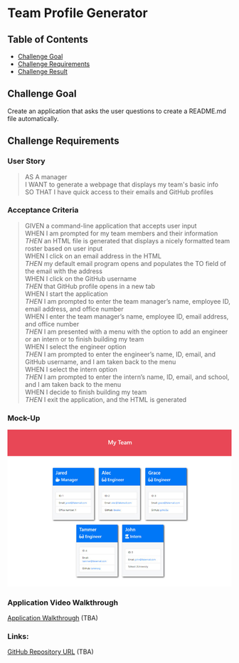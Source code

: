 # Team Profile Generator

## Table of Contents
* [Challenge Goal](#challenge-goal)
* [Challenge Requirements](#challenge-requirements)
* [Challenge Result](#challenge-result)

## Challenge Goal
Create an application that asks the user questions to create a README.md file automatically.

## Challenge Requirements

### User Story
>AS A manager <br>
>I WANT to generate a webpage that displays my team's basic info <br>
>SO THAT I have quick access to their emails and GitHub profiles <br>

### Acceptance Criteria
>GIVEN a command-line application that accepts user input <br>
>WHEN I am prompted for my team members and their information <br>
>*THEN* an HTML file is generated that displays a nicely formatted team roster based on user input <br>
>WHEN I click on an email address in the HTML <br>
>*THEN* my default email program opens and populates the TO field of the email with the address <br>
>WHEN I click on the GitHub username <br>
>*THEN* that GitHub profile opens in a new tab <br>
>WHEN I start the application <br>
>*THEN* I am prompted to enter the team manager’s name, employee ID, email address, and office number <br>
>WHEN I enter the team manager’s name, employee ID, email address, and office number <br>
>*THEN* I am presented with a menu with the option to add an engineer or an intern or to finish building my team <br>
>WHEN I select the engineer option <br>
>*THEN* I am prompted to enter the engineer’s name, ID, email, and GitHub username, and I am taken back to the menu <br>
>WHEN I select the intern option <br>
>*THEN* I am prompted to enter the intern’s name, ID, email, and school, and I am taken back to the menu <br>
>WHEN I decide to finish building my team <br>
>*THEN* I exit the application, and the HTML is generated <br>

### Mock-Up
![mockup](https://github.com/marioessig/team-profile-generator/blob/develop/src/mockup.png)

### Application Video Walkthrough
[Application Walkthrough](youtube) (TBA)

### Links:
[GitHub Repository URL](tba) (TBA)
